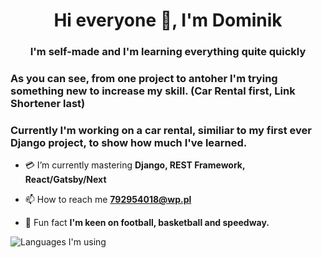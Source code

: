 <h1 align="center">Hi everyone 👋, I'm Dominik</h1>
<h3 align="center">I'm self-made and I'm learning everything quite quickly</h3>

<h3>As you can see, from one project to antoher I'm trying something new to increase my skill. (Car Rental first, Link Shortener last)</h3>
<h3>Currently I'm working on a car rental, similiar to my first ever Django project, to show how much I've learned.</h3>

- 💳 I’m currently mastering **Django, REST Framework, React/Gatsby/Next**

- 📫 How to reach me **792954018@wp.pl**

- 🏈 Fun fact **I'm keen on football, basketball and speedway.**

![Languages I'm using](https://github-readme-stats.vercel.app/api/top-langs/?username=PiochU19&layout=compact)
